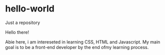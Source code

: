 # hello-world
Just a repository

Hello there!

Abie here, i am intereseted in learning CSS, HTML and Javascript. 
My main goal is to be a front-end developer by the end ofmy learning process.
